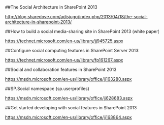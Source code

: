 
##The Social Architecture in SharePoint 2013

http://blog.sharedove.com/adisjugo/index.php/2013/04/18/the-social-architecture-in-sharepoint-2013/

##How to build a social media-sharing site in SharePoint 2013 (white paper)

https://technet.microsoft.com/en-us/library/jj945725.aspx

##Configure social computing features in SharePoint Server 2013

https://technet.microsoft.com/en-us/library/fp161267.aspx

##Social and collaboration features in SharePoint 2013

https://msdn.microsoft.com/en-us/library/office/jj163280.aspx

##SP.Social namespace (sp.userprofiles)

https://msdn.microsoft.com/en-us/library/office/jj628683.aspx

##Get started developing with social features in SharePoint 2013

https://msdn.microsoft.com/en-us/library/office/jj163864.aspx









